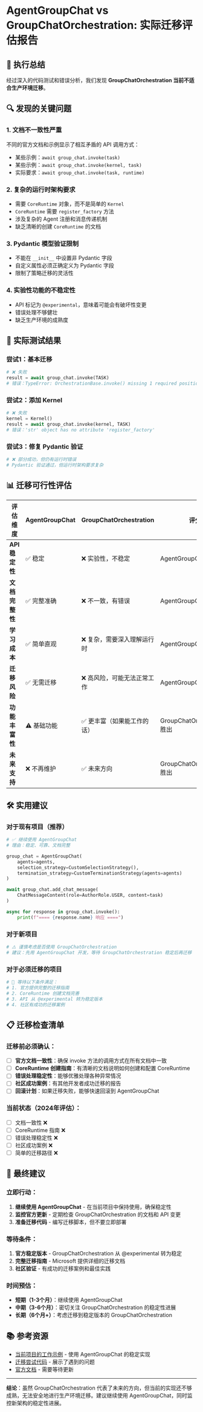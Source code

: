 # AgentGroupChat vs GroupChatOrchestration: 实际迁移评估报告

## 🎯 执行总结

经过深入的代码测试和错误分析，我们发现 **GroupChatOrchestration 当前不适合生产环境迁移**。

## 🔍 发现的关键问题

### 1. **文档不一致性严重**
不同的官方文档和示例显示了相互矛盾的 API 调用方式：
- 某些示例：`await group_chat.invoke(task)`
- 某些示例：`await group_chat.invoke(kernel, task)`  
- 实际要求：`await group_chat.invoke(task, runtime)`

### 2. **复杂的运行时架构要求**
- 需要 `CoreRuntime` 对象，而不是简单的 `Kernel`
- `CoreRuntime` 需要 `register_factory` 方法
- 涉及复杂的 Agent 注册和消息传递机制
- 缺乏清晰的创建 `CoreRuntime` 的文档

### 3. **Pydantic 模型验证限制**
- 不能在 `__init__` 中设置非 Pydantic 字段
- 自定义属性必须正确定义为 Pydantic 字段
- 限制了策略迁移的灵活性

### 4. **实验性功能的不稳定性**
- API 标记为 `@experimental`，意味着可能会有破坏性变更
- 错误处理不够健壮
- 缺乏生产环境的成熟度

## 🚨 实际测试结果

### 尝试1：基本迁移
```python
# ❌ 失败
result = await group_chat.invoke(TASK)
# 错误：TypeError: OrchestrationBase.invoke() missing 1 required positional argument: 'runtime'
```

### 尝试2：添加 Kernel
```python
# ❌ 失败  
kernel = Kernel()
result = await group_chat.invoke(kernel, TASK)
# 错误：'str' object has no attribute 'register_factory'
```

### 尝试3：修复 Pydantic 验证
```python
# ❌ 部分成功，但仍有运行时错误
# Pydantic 验证通过，但运行时架构要求复杂
```

## 📊 迁移可行性评估

| 评估维度 | AgentGroupChat | GroupChatOrchestration | 评分 |
|---------|---------------|----------------------|------|
| **API 稳定性** | ✅ 稳定 | ❌ 实验性，不稳定 | AgentGroupChat 胜出 |
| **文档完整性** | ✅ 完整准确 | ❌ 不一致，有错误 | AgentGroupChat 胜出 |  
| **学习成本** | ✅ 简单直观 | ❌ 复杂，需要深入理解运行时 | AgentGroupChat 胜出 |
| **迁移风险** | ✅ 无需迁移 | ❌ 高风险，可能无法正常工作 | AgentGroupChat 胜出 |
| **功能丰富性** | ⚠️ 基础功能 | ✅ 更丰富（如果能工作的话） | GroupChatOrchestration 胜出 |
| **未来支持** | ❌ 不再维护 | ✅ 未来方向 | GroupChatOrchestration 胜出 |

## 🛠️ 实用建议

### 对于现有项目（推荐）
```python
# ✅ 继续使用 AgentGroupChat
# 理由：稳定、可靠、文档完整

group_chat = AgentGroupChat(
    agents=agents,
    selection_strategy=CustomSelectionStrategy(),
    termination_strategy=CustomTerminationStrategy(agents=agents)
)

await group_chat.add_chat_message(
    ChatMessageContent(role=AuthorRole.USER, content=task)
)

async for response in group_chat.invoke():
    print(f"==== {response.name} 响应 ====")
```

### 对于新项目
```python
# ⚠️ 谨慎考虑是否使用 GroupChatOrchestration
# 建议：先用 AgentGroupChat 开发，等待 GroupChatOrchestration 稳定后再迁移
```

### 对于必须迁移的项目
```python
# 🔧 等待以下条件满足：
# 1. 官方提供完整的迁移指南
# 2. CoreRuntime 创建文档完善  
# 3. API 从 @experimental 转为稳定版本
# 4. 社区有成功的迁移案例
```

## 📋 迁移检查清单

### 迁移前必须确认：
- [ ] **官方文档一致性**：确保 invoke 方法的调用方式在所有文档中一致
- [ ] **CoreRuntime 创建指南**：有清晰的文档说明如何创建和配置 CoreRuntime
- [ ] **错误处理稳定性**：能够优雅处理各种异常情况
- [ ] **社区成功案例**：有其他开发者成功迁移的报告
- [ ] **回滚计划**：如果迁移失败，能够快速回滚到 AgentGroupChat

### 当前状态（2024年评估）：
- [ ] 文档一致性 ❌
- [ ] CoreRuntime 指南 ❌  
- [ ] 错误处理稳定性 ❌
- [ ] 社区成功案例 ❌
- [ ] 简单的迁移路径 ❌

## 🎯 最终建议

### 立即行动：
1. **继续使用 AgentGroupChat** - 在当前项目中保持使用，确保稳定性
2. **监控官方更新** - 定期检查 GroupChatOrchestration 的文档和 API 变更
3. **准备迁移代码** - 编写迁移脚本，但不要立即部署

### 等待条件：
1. **官方稳定版本** - GroupChatOrchestration 从 @experimental 转为稳定
2. **完整迁移指南** - Microsoft 提供详细的迁移文档
3. **社区验证** - 有成功的迁移案例和最佳实践

### 时间预估：
- **短期（1-3个月）**：继续使用 AgentGroupChat
- **中期（3-6个月）**：密切关注 GroupChatOrchestration 的稳定性进展  
- **长期（6个月+）**：考虑迁移到稳定版本的 GroupChatOrchestration

## 📚 参考资源

- [当前项目的工作示例](main.py) - 使用 AgentGroupChat 的稳定实现
- [迁移尝试代码](main_groupchat_migration_fixed.py) - 展示了遇到的问题
- [官方文档](https://learn.microsoft.com/semantic-kernel/frameworks/agent/agent-orchestration/group-chat) - 需要等待更新

---

**结论**：虽然 GroupChatOrchestration 代表了未来的方向，但当前的实现还不够成熟，无法安全地进行生产环境迁移。建议继续使用 AgentGroupChat，同时监控新架构的稳定性进展。
